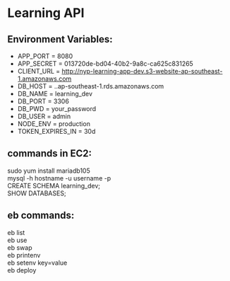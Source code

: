 # Learning API

## Environment Variables:
- APP_PORT = 8080
- APP_SECRET = 013720de-bd04-40b2-9a8c-ca625c831265
- CLIENT_URL = http://nyp-learning-app-dev.s3-website-ap-southeast-1.amazonaws.com
- DB_HOST = <database-id>.<random-id>.ap-southeast-1.rds.amazonaws.com
- DB_NAME = learning_dev
- DB_PORT = 3306
- DB_PWD = your_password
- DB_USER = admin
- NODE_ENV = production
- TOKEN_EXPIRES_IN = 30d

## commands in EC2:
sudo yum install mariadb105  
mysql -h hostname -u username -p  
CREATE SCHEMA learning_dev;  
SHOW DATABASES;  

## eb commands:
eb list  
eb use  
eb swap  
eb printenv  
eb setenv key=value  
eb deploy  
